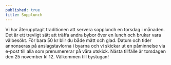 ```yaml
---
published: true
title: Sopplunch
---
```

Vi har återupptagit traditionen att servera sopplunch en torsdag i månaden. Det är ett trevligt sätt att träffa andra bybor över en lunch och brukar vara välbesökt. För bara 50 kr blir du både mätt och glad. Datum och tider annonseras på anslagstavlorna i byarna och vi skickar ut en påminnelse via e-post till alla som prenumererar på våra utskick. Nästa tillfälle är torsdagen den 25 november kl 12. Välkommen till bystugan!
